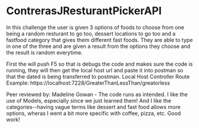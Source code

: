 # ContrerasJResturantPickerAPI
In this challenge the user is given 3 options of foods to choose from one being a random resturant to go too, dessert locations to go too and a fastfood category that gives them different fast foods. They are able to type in one of the three and are given a result from the options they choose and the result is random everytime.

First the will push F5 so that is debugs the code and makes sure the code is running, they will then get the local host url and paste it into postman so that the dated is being transferred to postman.
        Local Host                  Controller      Route
Example: https://localhost:7228/GreaterThanLessThan/greatorless


Peer reviewed by: Madeline Gowan - The code runs as intended. I like the use of Models, especially since we just learned them! And I like the categories--having vague terms like dessert and fast food allows more options, wheras I went a bit more specific with coffee, pizza, etc. Good work!
